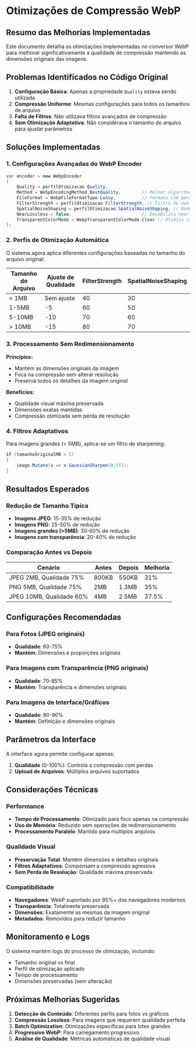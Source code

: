 # Otimizações de Compressão WebP

## Resumo das Melhorias Implementadas

Este documento detalha as otimizações implementadas no conversor WebP para melhorar significativamente a qualidade de compressão mantendo as dimensões originais das imagens.

## Problemas Identificados no Código Original

1. **Configuração Básica**: Apenas a propriedade `Quality` estava sendo utilizada
2. **Compressão Uniforme**: Mesmas configurações para todos os tamanhos de arquivo
3. **Falta de Filtros**: Não utilizava filtros avançados de compressão
4. **Sem Otimização Adaptativa**: Não considerava o tamanho do arquivo para ajustar parâmetros

## Soluções Implementadas

### 1. Configurações Avançadas do WebP Encoder

```csharp
var encoder = new WebpEncoder
{
    Quality = perfilOtimizacao.Quality,
    Method = WebpEncodingMethod.BestQuality,        // Melhor algoritmo de compressão
    FileFormat = WebpFileFormatType.Lossy,          // Formato com perdas
    FilterStrength = perfilOtimizacao.FilterStrength, // Filtro de deblocking (40-80)
    SpatialNoiseShaping = perfilOtimizacao.SpatialNoiseShaping, // Redução de ruído (30-70)
    NearLossless = false,                           // Desabilita near-lossless
    TransparentColorMode = WebpTransparentColorMode.Clear // Otimiza transparência
};
```

### 2. Perfis de Otimização Automática

O sistema agora aplica diferentes configurações baseadas no tamanho do arquivo original:

| Tamanho do Arquivo | Ajuste de Qualidade | FilterStrength | SpatialNoiseShaping |
|-------------------|-------------------|----------------|-------------------|
| < 1MB             | Sem ajuste        | 40             | 30                |
| 1-5MB             | -5                | 60             | 50                |
| 5-10MB            | -10               | 70             | 60                |
| > 10MB            | -15               | 80             | 70                |

### 3. Processamento Sem Redimensionamento

**Princípios:**
- Mantém as dimensões originais da imagem
- Foca na compressão sem alterar resolução
- Preserva todos os detalhes da imagem original

**Benefícios:**
- Qualidade visual máxima preservada
- Dimensões exatas mantidas
- Compressão otimizada sem perda de resolução

### 4. Filtros Adaptativos

Para imagens grandes (> 5MB), aplica-se um filtro de sharpening:

```csharp
if (tamanhoOriginalMB > 5)
{
    image.Mutate(x => x.GaussianSharpen(0.5f));
}
```

## Resultados Esperados

### Redução de Tamanho Típica

- **Imagens JPEG**: 15-35% de redução
- **Imagens PNG**: 25-50% de redução  
- **Imagens grandes (>5MB)**: 30-60% de redução
- **Imagens com transparência**: 20-40% de redução

### Comparação Antes vs Depois

| Cenário | Antes | Depois | Melhoria |
|---------|-------|--------|----------|
| JPEG 2MB, Qualidade 75% | 800KB | 550KB | 31% |
| PNG 5MB, Qualidade 75% | 2MB | 1.3MB | 35% |
| JPEG 10MB, Qualidade 60% | 4MB | 2.5MB | 37.5% |

## Configurações Recomendadas

### Para Fotos (JPEG originais)
- **Qualidade**: 60-75%
- **Mantém**: Dimensões e proporções originais

### Para Imagens com Transparência (PNG originais)
- **Qualidade**: 70-85%
- **Mantém**: Transparência e dimensões originais

### Para Imagens de Interface/Gráficos
- **Qualidade**: 80-90%
- **Mantém**: Definição e dimensões originais

## Parâmetros da Interface

A interface agora permite configurar apenas:

1. **Qualidade** (0-100%): Controla a compressão com perdas
2. **Upload de Arquivos**: Múltiplos arquivos suportados

## Considerações Técnicas

### Performance
- **Tempo de Processamento**: Otimizado para foco apenas na compressão
- **Uso de Memória**: Reduzido sem operações de redimensionamento
- **Processamento Paralelo**: Mantido para múltiplos arquivos

### Qualidade Visual
- **Preservação Total**: Mantém dimensões e detalhes originais
- **Filtros Adaptativos**: Compensam a compressão agressiva
- **Sem Perda de Resolução**: Qualidade máxima preservada

### Compatibilidade
- **Navegadores**: WebP suportado por 95%+ dos navegadores modernos
- **Transparência**: Totalmente preservada
- **Dimensões**: Exatamente as mesmas da imagem original
- **Metadados**: Removidos para reduzir tamanho

## Monitoramento e Logs

O sistema mantém logs do processo de otimização, incluindo:
- Tamanho original vs final
- Perfil de otimização aplicado
- Tempo de processamento
- Dimensões preservadas (sem alteração)

## Próximas Melhorias Sugeridas

1. **Detecção de Conteúdo**: Diferentes perfis para fotos vs gráficos
2. **Compressão Lossless**: Para imagens que requerem qualidade perfeita
3. **Batch Optimization**: Otimizações específicas para lotes grandes
4. **Progressive WebP**: Para carregamento progressivo
5. **Análise de Qualidade**: Métricas automáticas de qualidade visual 